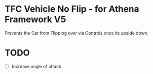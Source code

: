 # TFC Vehicle No Flip - for Athena Framework V5

Prevents the Car from Flipping over via Controls once its upside down.

# TODO

- [ ] Increase angle of attack

